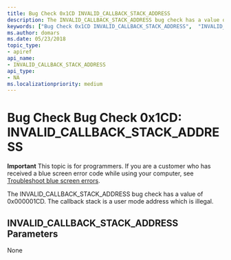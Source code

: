 ```yaml
---
title: Bug Check 0x1CD INVALID_CALLBACK_STACK_ADDRESS 
description: The INVALID_CALLBACK_STACK_ADDRESS bug check has a value of 0x000001CD.
keywords: ["Bug Check 0x1CD INVALID_CALLBACK_STACK_ADDRESS",  "INVALID_CALLBACK_STACK_ADDRESS"]
ms.author: domars
ms.date: 05/23/2018
topic_type:
- apiref
api_name:
- INVALID_CALLBACK_STACK_ADDRESS
api_type:
- NA
ms.localizationpriority: medium
---
```


# Bug Check Bug Check 0x1CD: INVALID\_CALLBACK\_STACK\_ADDRESS 

**Important** This topic is for programmers. If you are a customer who has received a blue screen error code while using your computer, see [Troubleshoot blue screen errors](https://windows.microsoft.com/windows-10/troubleshoot-blue-screen-errors).

The INVALID_CALLBACK_STACK_ADDRESS bug check has a value of 0x000001CD. The callback stack is a user mode address which is illegal.

## INVALID\_CALLBACK\_STACK\_ADDRESS  Parameters

None
 

 




